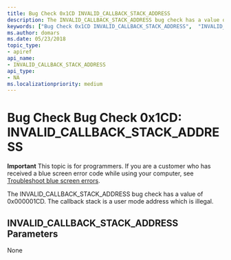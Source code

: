 ```yaml
---
title: Bug Check 0x1CD INVALID_CALLBACK_STACK_ADDRESS 
description: The INVALID_CALLBACK_STACK_ADDRESS bug check has a value of 0x000001CD.
keywords: ["Bug Check 0x1CD INVALID_CALLBACK_STACK_ADDRESS",  "INVALID_CALLBACK_STACK_ADDRESS"]
ms.author: domars
ms.date: 05/23/2018
topic_type:
- apiref
api_name:
- INVALID_CALLBACK_STACK_ADDRESS
api_type:
- NA
ms.localizationpriority: medium
---
```


# Bug Check Bug Check 0x1CD: INVALID\_CALLBACK\_STACK\_ADDRESS 

**Important** This topic is for programmers. If you are a customer who has received a blue screen error code while using your computer, see [Troubleshoot blue screen errors](https://windows.microsoft.com/windows-10/troubleshoot-blue-screen-errors).

The INVALID_CALLBACK_STACK_ADDRESS bug check has a value of 0x000001CD. The callback stack is a user mode address which is illegal.

## INVALID\_CALLBACK\_STACK\_ADDRESS  Parameters

None
 

 




